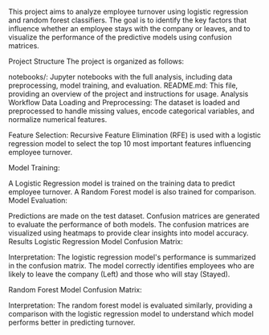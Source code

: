 This project aims to analyze employee turnover using logistic regression and random forest classifiers. The goal is to identify the key factors that influence whether an employee stays with the company or leaves, and to visualize the performance of the predictive models using confusion matrices.

Project Structure
The project is organized as follows:

notebooks/: Jupyter notebooks with the full analysis, including data preprocessing, model training, and evaluation.
README.md: This file, providing an overview of the project and instructions for usage.
Analysis Workflow
Data Loading and Preprocessing:
The dataset is loaded and preprocessed to handle missing values, encode categorical variables, and normalize numerical features.

Feature Selection:
Recursive Feature Elimination (RFE) is used with a logistic regression model to select the top 10 most important features influencing employee turnover.

Model Training:

A Logistic Regression model is trained on the training data to predict employee turnover.
A Random Forest model is also trained for comparison.
Model Evaluation:

Predictions are made on the test dataset.
Confusion matrices are generated to evaluate the performance of both models. The confusion matrices are visualized using heatmaps to provide clear insights into model accuracy.
Results
Logistic Regression Model
Confusion Matrix:

Interpretation:
The logistic regression model's performance is summarized in the confusion matrix. The model correctly identifies employees who are likely to leave the company (Left) and those who will stay (Stayed).

Random Forest Model
Confusion Matrix:

Interpretation:
The random forest model is evaluated similarly, providing a comparison with the logistic regression model to understand which model performs better in predicting turnover.
